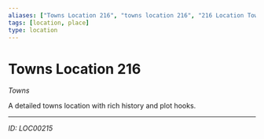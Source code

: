 ```yaml
---
aliases: ["Towns Location 216", "towns location 216", "216 Location Towns"]
tags: [location, place]
type: location
---
```


# Towns Location 216

*Towns*

A detailed towns location with rich history and plot hooks.

---
*ID: LOC00215*